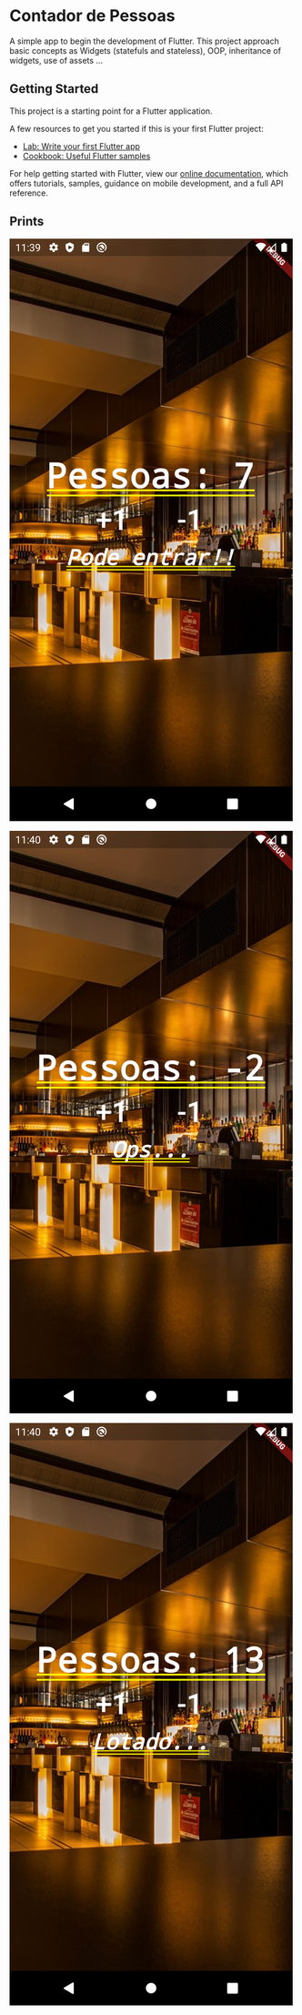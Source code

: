 # Contador de Pessoas

A simple app to begin the development of Flutter.
This project approach basic concepts as Widgets (statefuls and stateless), OOP, inheritance of widgets, use of assets ...

## Getting Started

This project is a starting point for a Flutter application.

A few resources to get you started if this is your first Flutter project:

- [Lab: Write your first Flutter app](https://flutter.dev/docs/get-started/codelab)
- [Cookbook: Useful Flutter samples](https://flutter.dev/docs/cookbook)

For help getting started with Flutter, view our
[online documentation](https://flutter.dev/docs), which offers tutorials,
samples, guidance on mobile development, and a full API reference.


## Prints

![Condition 1](./images/print1.png)

![Condition 2](./images/print2.png)

![Condition 3](./images/print3.png)